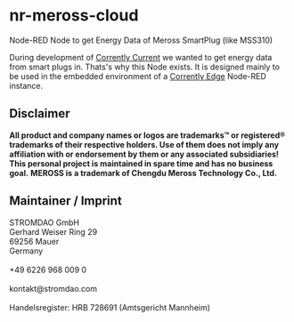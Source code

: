 # nr-meross-cloud
Node-RED Node to get Energy Data of  Meross SmartPlug  (like MSS310)

During development of [Corrently Current](https://github.com/energychain/corrently-current) we wanted  to get energy data from smart plugs in. Thats's why this Node exists. It is designed mainly to be used in the embedded environment of a [Corrently Edge](https://github.com/energychain/corrently-edge) Node-RED instance.

## Disclaimer
**All product and company names or logos are trademarks™ or registered® trademarks of their respective holders. Use of them does not imply any affiliation with or endorsement by them or any associated subsidiaries! This personal project is maintained in spare time and has no business goal.**
**MEROSS is a trademark of Chengdu Meross Technology Co., Ltd.**

## Maintainer / Imprint

<addr>
STROMDAO GmbH  <br/>
Gerhard Weiser Ring 29  <br/>
69256 Mauer  <br/>
Germany  <br/>
  <br/>
+49 6226 968 009 0  <br/>
  <br/>
kontakt@stromdao.com  <br/>
  <br/>
Handelsregister: HRB 728691 (Amtsgericht Mannheim)
</addr>

